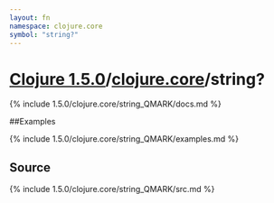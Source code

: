 ```yaml
---
layout: fn
namespace: clojure.core
symbol: "string?"
---
```


# [Clojure 1.5.0](../../)/[clojure.core](../)/string?

{% include 1.5.0/clojure.core/string_QMARK/docs.md %}

##Examples

{% include 1.5.0/clojure.core/string_QMARK/examples.md %}
## Source
{% include 1.5.0/clojure.core/string_QMARK/src.md %}

